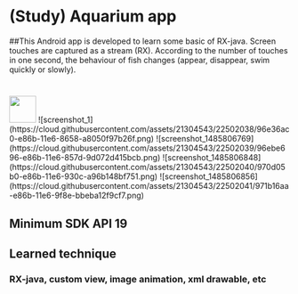 # (Study) Aquarium app
##This Android app is developed to learn some basic of RX-java. Screen touches are captured as a stream (RX). 
According to the number of touches in one second, the behaviour of fish changes (appear, disappear, swim quickly or slowly).

#
<img src="https://cloud.githubusercontent.com/assets/21304543/22502038/96e36ac0-e86b-11e6-8658-a8050f97b26f.png" width="48">
![screenshot_1](https://cloud.githubusercontent.com/assets/21304543/22502038/96e36ac0-e86b-11e6-8658-a8050f97b26f.png)
![screenshot_1485806769](https://cloud.githubusercontent.com/assets/21304543/22502039/96ebe696-e86b-11e6-857d-9d072d415bcb.png)
![screenshot_1485806848](https://cloud.githubusercontent.com/assets/21304543/22502040/970d05b0-e86b-11e6-930c-a96b148bf751.png)
![screenshot_1485806856](https://cloud.githubusercontent.com/assets/21304543/22502041/971b16aa-e86b-11e6-9f8e-bbeba12f9cf7.png)

## Minimum SDK API 19 

## Learned technique
### RX-java, custom view, image animation, xml drawable, etc
